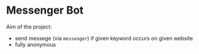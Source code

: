 # Messenger Bot
Aim of the project:
  * send messege (via `messenger`) if given keyword occurs on given website
  * fully anonymous